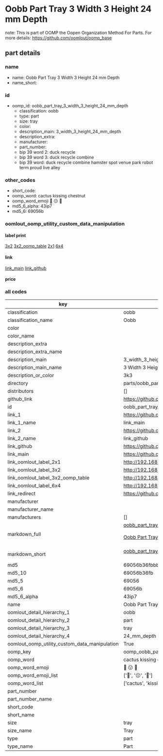 # Oobb Part Tray 3 Width 3 Height 24 mm Depth  

note: This is part of OOMP the Oopen Organization Method For Parts. For more details: https://github.com/oomlout/oomp_base

##  part details
  







### name
* name: Oobb Part Tray 3 Width 3 Height 24 mm Depth
* name_short: 
### id
* oomp_id: oobb_part_tray_3_width_3_height_24_mm_depth
  * classification: oobb
  * type: part
  * size: tray
  * color: 
  * description_main: 3_width_3_height_24_mm_depth
  * description_extra: 
  * manufacturer: 
  * part_number: 
  * bip 39 word 2: duck recycle
  * bip 39 word 3: duck recycle combine
  * bip 39 word: duck recycle combine hamster spot venue park robot term proud live alley

### other_codes
* short_code: 
* oomp_word: cactus kissing chestnut
* oomp_word_emoji :cactus: :kissing: :chestnut:
* md5_6_alpha: 43ip7
* md5_6: 69056b






### oomlout_oomp_utility_custom_data_manipulation
#### label print
[3x2](http://192.168.1.245:1112/?label=oomp%2043ip7)
[3x2_oomp_table](http://192.168.1.108:1112/?label=oomp%2043ip7)
[2x1](http://192.168.1.242:1112/?label=oomp%2043ip7)
[6x4](http://192.168.1.55:1112/?label=oomp%2043ip7)    

#### link

[link_main](https://github.com/oomlout/oomlout_oomp_version_1_messy/tree/main/parts/oobb_part_tray_3_width_3_height_24_mm_depth) [link_github](https://github.com/oomlout/oomlout_oomp_version_1_messy/tree/main/parts/oobb_part_tray_3_width_3_height_24_mm_depth)                             

#### price







### all codes 
| key | value |  
| --- | --- |  
| classification | oobb |  
| classification_name | Oobb |  
| color |  |  
| color_name |  |  
| description_extra |  |  
| description_extra_name |  |  
| description_main | 3_width_3_height_24_mm_depth |  
| description_main_name | 3 Width 3 Height 24 mm Depth |  
| description_or_color | 3k3 |  
| directory | parts/oobb_part_tray_3_width_3_height_24_mm_depth |  
| distributors | [] |  
| github_link | https://github.com/oomlout/oomlout_oomp_part_src/tree/main/parts/oobb_part_tray_3_width_3_height_24_mm_depth |  
| id | oobb_part_tray_3_width_3_height_24_mm_depth |  
| link_1 | https://github.com/oomlout/oomlout_oomp_version_1_messy/tree/main/parts/oobb_part_tray_3_width_3_height_24_mm_depth |  
| link_1_name | link_main |  
| link_2 | https://github.com/oomlout/oomlout_oomp_version_1_messy/tree/main/parts/oobb_part_tray_3_width_3_height_24_mm_depth |  
| link_2_name | link_github |  
| link_github | https://github.com/oomlout/oomlout_oomp_version_1_messy/tree/main/parts/oobb_part_tray_3_width_3_height_24_mm_depth |  
| link_main | https://github.com/oomlout/oomlout_oomp_version_1_messy/tree/main/parts/oobb_part_tray_3_width_3_height_24_mm_depth |  
| link_oomlout_label_2x1 | http://192.168.1.242:1112/?label=oomp%2043ip7 |  
| link_oomlout_label_3x2 | http://192.168.1.245:1112/?label=oomp%2043ip7 |  
| link_oomlout_label_3x2_oomp_table | http://192.168.1.108:1112/?label=oomp%2043ip7 |  
| link_oomlout_label_6x4 | http://192.168.1.55:1112/?label=oomp%2043ip7 |  
| link_redirect | https://github.com/oomlout/oomlout_oomp_version_1_messy/tree/main/parts/oobb_part_tray_3_width_3_height_24_mm_depth |  
| manufacturer |  |  
| manufacturer_name |  |  
| manufacturers | [] |  
| markdown_full | [oobb_part_tray_3_width_3_height_24_mm_depth](none)<br>[](none)<br>[Oobb Part Tray 3 Width 3 Height 24 Mm Depth](none)<br><br> |  
| markdown_short | [oobb_part_tray_3_width_3_height_24_mm_depth](none)<br><br> |  
| md5 | 69056b36fbbb340bc9e9668a5becfa1e |  
| md5_10 | 69056b36fb |  
| md5_5 | 69056 |  
| md5_6 | 69056b |  
| md5_6_alpha | 43ip7 |  
| name | Oobb Part Tray 3 Width 3 Height 24 mm Depth |  
| oomlout_detail_hierarchy_1 | oobb |  
| oomlout_detail_hierarchy_2 | part |  
| oomlout_detail_hierarchy_3 | tray |  
| oomlout_detail_hierarchy_4 | 24_mm_depth |  
| oomlout_oomp_utility_custom_data_manipulation | True |  
| oomp_key | oomp_oobb_part_tray_3_width_3_height_24_mm_depth |  
| oomp_word | cactus kissing chestnut |  
| oomp_word_emoji | :cactus: :kissing: :chestnut: |  
| oomp_word_emoji_list | [':cactus:', ':kissing:', ':chestnut:'] |  
| oomp_word_list | ['cactus', 'kissing', 'chestnut'] |  
| part_number |  |  
| part_number_name |  |  
| short_code |  |  
| short_name |  |  
| size | tray |  
| size_name | Tray |  
| type | part |  
| type_name | Part |  
